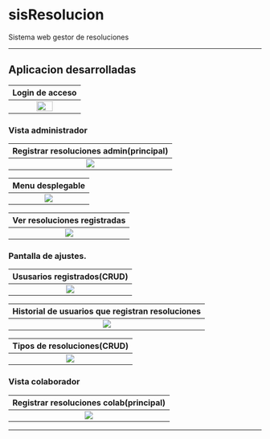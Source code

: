 # sisResolucion
Sistema web gestor de resoluciones

---

## Aplicacion desarrolladas

|                               Login de acceso                                  |  
|:------------------------------------------------------------------------------:|
|  <img src="https://imgur.com/1kT04my" style="height: 50%; width:50%;"/>                                        | 

### Vista administrador

|                     Registrar resoluciones admin(principal)                    |                              
|:------------------------------------------------------------------------------:|
| <img src="https://imgur.com/rcph7zk"/>                                         | 


|                               Menu desplegable                                 |  
|:------------------------------------------------------------------------------:|
| <img src="https://imgur.com/PEp5mO2"/>                                         | 

|                          Ver resoluciones registradas                          |  
|:------------------------------------------------------------------------------:|
| <img src="https://imgur.com/AEn3ThO"/>                                         | 

### Pantalla de ajustes.

|                          Ususarios registrados(CRUD)                           |   
|:------------------------------------------------------------------------------:|
| <img src="https://imgur.com/cvKOR1r"/>                                         | 

|               Historial de usuarios que registran resoluciones                 |   
|:------------------------------------------------------------------------------:|
| <img src="https://imgur.com/Z3FO4Nc"/>                                         | 

|                        Tipos de resoluciones(CRUD)                             |   
|:------------------------------------------------------------------------------:|
| <img src="https://imgur.com/FcVaJkc"/>                                         | 

### Vista colaborador

|                     Registrar resoluciones colab(principal)                    |                              
|:------------------------------------------------------------------------------:|
| <img src="https://imgur.com/sLrSWfn"/>                                         | 

---
